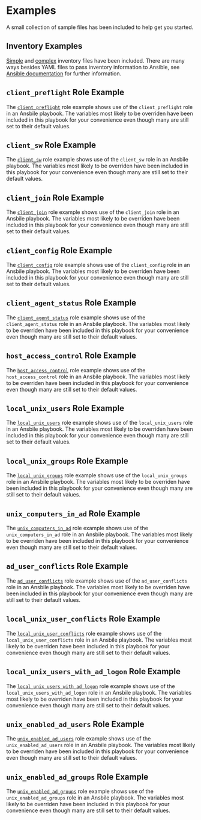 # Examples

A small collection of sample files has been included to help get you started.  

## Inventory Examples

[Simple](inventory_simple.yml) and [complex](inventory_complex.yml) inventory files have been included.  There are many ways besides YAML files to pass inventory information to Ansible, see [Ansible documentation](https://docs.ansible.com/ansible/latest/user_guide/intro_inventory.html) for further information.

## `client_preflight` Role Example

The [`client_preflight`](run_client_preflight.yml) role example shows use of the `client_preflight` role in an Ansbile playbook.  The variables most likely to be overriden have been included in this playbook for your convenience even though many are still set to their default values.

## `client_sw` Role Example

The [`client_sw`](run_client_sw.yml) role example shows use of the `client_sw` role in an Ansbile playbook.  The variables most likely to be overriden have been included in this playbook for your convenience even though many are still set to their default values.

## `client_join` Role Example

The [`client_join`](run_client_join.yml) role example shows use of the `client_join` role in an Ansbile playbook.  The variables most likely to be overriden have been included in this playbook for your convenience even though many are still set to their default values.

## `client_config` Role Example

The [`client_config`](run_client_config.yml) role example shows use of the `client_config` role in an Ansbile playbook.  The variables most likely to be overriden have been included in this playbook for your convenience even though many are still set to their default values.

## `client_agent_status` Role Example

The [`client_agent_status`](run_client_agent_status.yml) role example shows use of the `client_agent_status` role in an Ansbile playbook.  The variables most likely to be overriden have been included in this playbook for your convenience even though many are still set to their default values.

## `host_access_control` Role Example

The [`host_access_control`](run_host_access_control.yml) role example shows use of the `host_access_control` role in an Ansbile playbook.  The variables most likely to be overriden have been included in this playbook for your convenience even though many are still set to their default values.

## `local_unix_users` Role Example

The [`local_unix_users`](run_local_unix_users.yml) role example shows use of the `local_unix_users` role in an Ansbile playbook.  The variables most likely to be overriden have been included in this playbook for your convenience even though many are still set to their default values.

## `local_unix_groups` Role Example

The [`local_unix_groups`](run_local_unix_groups.yml) role example shows use of the `local_unix_groups` role in an Ansbile playbook.  The variables most likely to be overriden have been included in this playbook for your convenience even though many are still set to their default values.

## `unix_computers_in_ad` Role Example

The [`unix_computers_in_ad`](run_unix_computers_in_ad.yml) role example shows use of the `unix_computers_in_ad` role in an Ansbile playbook.  The variables most likely to be overriden have been included in this playbook for your convenience even though many are still set to their default values.

## `ad_user_conflicts` Role Example

The [`ad_user_conflicts`](run_ad_user_conflicts.yml) role example shows use of the `ad_user_conflicts` role in an Ansbile playbook.  The variables most likely to be overriden have been included in this playbook for your convenience even though many are still set to their default values.

## `local_unix_user_conflicts` Role Example

The [`local_unix_user_conflicts`](run_local_unix_user_conflicts.yml) role example shows use of the `local_unix_user_conflicts` role in an Ansbile playbook.  The variables most likely to be overriden have been included in this playbook for your convenience even though many are still set to their default values.

## `local_unix_users_with_ad_logon` Role Example

The [`local_unix_users_with_ad_logon`](run_local_unix_users_with_ad_logon.yml) role example shows use of the `local_unix_users_with_ad_logon` role in an Ansbile playbook.  The variables most likely to be overriden have been included in this playbook for your convenience even though many are still set to their default values.

## `unix_enabled_ad_users` Role Example

The [`unix_enabled_ad_users`](run_unix_enabled_ad_users.yml) role example shows use of the `unix_enabled_ad_users` role in an Ansbile playbook.  The variables most likely to be overriden have been included in this playbook for your convenience even though many are still set to their default values.

## `unix_enabled_ad_groups` Role Example

The [`unix_enabled_ad_groups`](run_unix_enabled_ad_groups.yml) role example shows use of the `unix_enabled_ad_groups` role in an Ansbile playbook.  The variables most likely to be overriden have been included in this playbook for your convenience even though many are still set to their default values.

